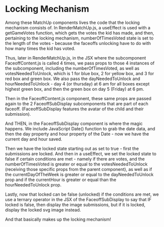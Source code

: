# Locking Mechanism

Among these MatchUp components lives the code that the locking mechanism consists of.
In RenderMatchUp.js, a useEffect is used with a getGameVotes function, which gets the votes the kid has made, and then, pertaining to
the locking mechanism, numberOfTimesVoted state is set to the length of the votes - because the faceoffs unlocking have to do with how many times
the kid has voted.

Thus, later in RenderMatchUp.js, in the JSX where the subcomponent FaceoffContent.js is called 4 times, we pass props to those 4 instances of the subcomponent,
including the numberOfTimesVoted, as well as votesNeededToUnlock, which is 1 for blue box, 2 for yellow box, and 3 for red box and green box. We also pass the
dayNeededToUnlock and hourNeededToUnlock - day 4 (or thursday) at 6 am for all boxes except highest green box, and then the green box on day 5 (Friday) at 6 pm.

Then in the FaceoffContent.js component, these same props are passed again to the 2 FaceoffSubDisplay subcomponents that are part of each faceoff. (FaceoffSubDisplay
features the avatar of the child and their submission).

And THEN, in the FaceoffSubDisplay component is where the magic happens. We include JavaScript Date() function to grab the date data, and then the day property and
hour property of the Date - now we have the current day and hour saved.

Then we have the locked state starting out as set to true - first the submissions are locked. And then in a useEffect, we set the locked state to false if certain conditions
are met - namely if there are votes, and the numberOfTimesVoted is greater or equal to the votesNeededToUnlock (receiving those specific props from the parent component),
as well as if the currentDayOfTheWeek is greater or equal to the dayNeededToUnlock prop and if the currentHour is greater or equal than the hourNeededToUnlock prop.

Lastly, now that locked can be false (unlocked) if the conditions are met, we use a ternary operator in the JSX of the FaceoffSubDisplay to say that IF locked is false,
then display the image submissions, but if it is locked, display the locked svg image instead.

And that basically makes up the locking mechanism!
